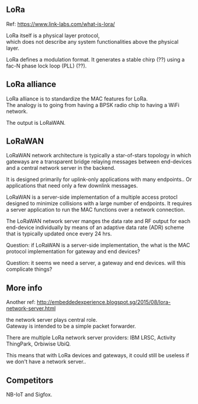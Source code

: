 LoRa
----------------------

Ref: https://www.link-labs.com/what-is-lora/

LoRa itself is a physical layer protocol, \
which does not describe any system functionalities above the physical layer.  

LoRa defines a modulation format.
It generates a stable chirp (??) using a fac-N phase lock loop (PLL) (??).


LoRa alliance
---------------------

LoRa alliance is to standardize the MAC features for LoRa.  
The analogy is to going from having a BPSK radio chip to having a WiFi network.

The output is LoRaWAN.


LoRaWAN
--------------------

LoRaWAN network architecture is typically a star-of-stars topology 
in which gateways are a transparent bridge relaying messages 
between end-devices and a central network server in the backend.

It is designed primarily for uplink-only applications with many endpoints..
Or applications that need only a few downlink messages.

LoRaWAN is a server-side implementation of a multiple access protocl 
designed to minimize collisions with a large number of endpoints. 
It requires a server application to run the MAC functions over a network connection.

The LoRaWAN network server manges the data rate and RF output for each end-device individually
by means of an adaptive data rate (ADR) scheme that is typically updated once every 24 hrs.

Question: if LoRaWAN is a server-side implementation, the what is the MAC protocol implementation for gateway and end devices?

Question: it seems we need a server, a gateway and end devices. will this complicate things?


More info
----------------

Another ref: http://embeddedexperience.blogspot.sg/2015/08/lora-network-server.html

the network server plays central role.  
Gateway is intended to be a simple packet forwarder.

There are multiple LoRa network server providers: IBM LRSC, Activity ThingPark, Orbiwise UbiQ.  

This means that with LoRa devices and gateways, it could still be useless if we don't have a network server..


Competitors
-----------------

NB-IoT and Sigfox.

